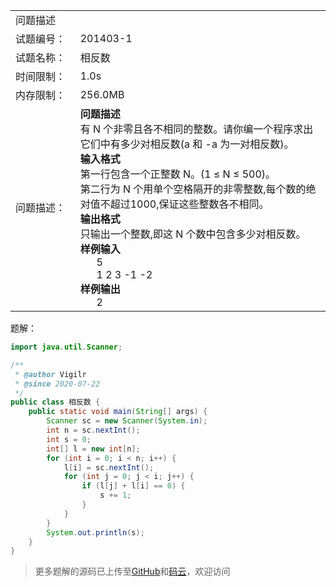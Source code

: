 
<table width="1265">
    <col width="219.00" />
    <col width="1046" />
    <tr>
        <td colspan="2">问题描述</td>
    </tr>
    <tr>
        <td>试题编号：</td>
        <td align=left>201403-1</td>
    </tr>
    <tr>
        <td>试题名称：</td>
        <td align=left>相反数</td>
    </tr>
    <tr>
        <td>时间限制：</td>
        <td align=left>1.0s</td>
    </tr>
    <tr>
        <td>内存限制：</td>
        <td align=left>256.0MB</td>
    </tr>
    <tr>
        <td>问题描述：</td>
        <td align=left><b>问题描述</b><br />有 N 个非零且各不相同的整数。请你编一个程序求出它们中有多少对相反数(a 和 -a 为一对相反数)。<br />
            <b>输入格式</b><br />
            第一行包含一个正整数 N。(1 ≤ N ≤ 500)。<br/>
            第二行为 N 个用单个空格隔开的非零整数,每个数的绝对值不超过1000,保证这些整数各不相同。<br/>
            <b>输出格式</b><br />
            只输出一个整数,即这 N 个数中包含多少对相反数。<br />
            <b>样例输入</b><br />
            &nbsp;&nbsp;&nbsp;&nbsp;&nbsp;&nbsp;5<br />
            &nbsp;&nbsp;&nbsp;&nbsp;&nbsp;&nbsp;1 2 3 -1 -2<br />
            <b>样例输出</b><br />
            &nbsp;&nbsp;&nbsp;&nbsp;&nbsp;&nbsp;2
        </td>
    </tr>
</table>

题解：
```java
import java.util.Scanner;

/**
 * @author Vigilr
 * @since 2020-07-22
 */
public class 相反数 {
    public static void main(String[] args) {
        Scanner sc = new Scanner(System.in);
        int n = sc.nextInt();
        int s = 0;
        int[] l = new int[n];
        for (int i = 0; i < n; i++) {
            l[i] = sc.nextInt();
            for (int j = 0; j < i; j++) {
                if (l[j] + l[i] == 0) {
                    s += 1;
                }
            }
        }
        System.out.println(s);
    }
}

```

> 更多题解的源码已上传至[GitHub](https://github.com/eternidad33/csp)和[码云](https://gitee.com/eternidad33/csp)，欢迎访问

